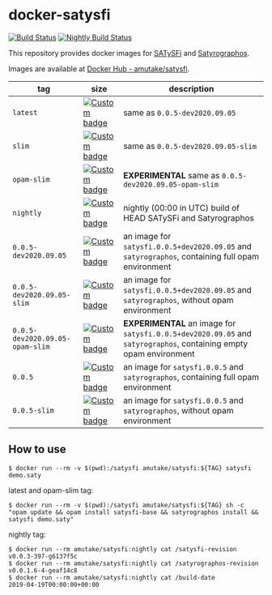 docker-satysfi
==============

[![Build Status](https://github.com/amutake/satysfi-docker/workflows/build/badge.svg)](https://github.com/amutake/satysfi-docker/actions?query=workflow%3Abuild)
[![Nightly Build Status](https://github.com/amutake/satysfi-docker/workflows/nightly/badge.svg)](https://github.com/amutake/satysfi-docker/actions?query=workflow%3Anightly)

This repository provides docker images for [SATySFi](https://github.com/gfngfn/SATySFi) and [Satyrographos](https://github.com/na4zagin3/satyrographos).

Images are available at [Docker Hub - amutake/satysfi](https://hub.docker.com/r/amutake/satysfi/).

| tag | size | description |
| --- | ---- | ----------- |
| `latest` | [![Custom badge](https://img.shields.io/endpoint?url=https%3A%2F%2Fdocker-hub-shields-io-xvyqxicwkq-uc.a.run.app%2Famutake%2Fsatysfi%2Flatest)](https://microbadger.com/images/amutake/satysfi "Get your own image badge on microbadger.com") | same as `0.0.5-dev2020.09.05` |
| `slim` | [![Custom badge](https://img.shields.io/endpoint?url=https%3A%2F%2Fdocker-hub-shields-io-xvyqxicwkq-uc.a.run.app%2Famutake%2Fsatysfi%2Fslim)](https://microbadger.com/images/amutake/satysfi:slim "Get your own image badge on microbadger.com") | same as `0.0.5-dev2020.09.05-slim` |
| `opam-slim` | [![Custom badge](https://img.shields.io/endpoint?url=https%3A%2F%2Fdocker-hub-shields-io-xvyqxicwkq-uc.a.run.app%2Famutake%2Fsatysfi%2Fopam-slim)](https://microbadger.com/images/amutake/satysfi:opam-slim "Get your own image badge on microbadger.com") | **EXPERIMENTAL** same as `0.0.5-dev2020.09.05-opam-slim` |
| `nightly` | [![Custom badge](https://img.shields.io/endpoint?url=https%3A%2F%2Fdocker-hub-shields-io-xvyqxicwkq-uc.a.run.app%2Famutake%2Fsatysfi%2Fnightly)](https://microbadger.com/images/amutake/satysfi:nightly "Get your own image badge on microbadger.com") | nightly (00:00 in UTC) build of HEAD SATySFi and Satyrographos |
| `0.0.5-dev2020.09.05` | [![Custom badge](https://img.shields.io/endpoint?url=https%3A%2F%2Fdocker-hub-shields-io-xvyqxicwkq-uc.a.run.app%2Famutake%2Fsatysfi%2F0.0.5-dev2020.09.05)](https://microbadger.com/images/amutake/satysfi:0.0.5-dev2020.09.05 "Get your own image badge on microbadger.com") | an image for `satysfi.0.0.5+dev2020.09.05` and `satyrographos`, containing full opam environment |
| `0.0.5-dev2020.09.05-slim` | [![Custom badge](https://img.shields.io/endpoint?url=https%3A%2F%2Fdocker-hub-shields-io-xvyqxicwkq-uc.a.run.app%2Famutake%2Fsatysfi%2F0.0.5-dev2020.09.05-slim)](https://microbadger.com/images/amutake/satysfi:0.0.5-dev2020.09.05-slim "Get your own image badge on microbadger.com") | an image for `satysfi.0.0.5+dev2020.09.05` and `satyrographos`, without opam environment |
| `0.0.5-dev2020.09.05-opam-slim` | [![Custom badge](https://img.shields.io/endpoint?url=https%3A%2F%2Fdocker-hub-shields-io-xvyqxicwkq-uc.a.run.app%2Famutake%2Fsatysfi%2F0.0.5-dev2020.09.05-opam-slim)](https://microbadger.com/images/amutake/satysfi:0.0.5-dev2020.09.05-opam-slim "Get your own image badge on microbadger.com") | **EXPERIMENTAL** an image for `satysfi.0.0.5+dev2020.09.05` and `satyrographos`, containing empty opam environment |
| `0.0.5` | [![Custom badge](https://img.shields.io/endpoint?url=https%3A%2F%2Fdocker-hub-shields-io-xvyqxicwkq-uc.a.run.app%2Famutake%2Fsatysfi%2F0.0.5)](https://microbadger.com/images/amutake/satysfi:0.0.5 "Get your own image badge on microbadger.com") | an image for `satysfi.0.0.5` and `satyrographos`, containing full opam environment |
| `0.0.5-slim` | [![Custom badge](https://img.shields.io/endpoint?url=https%3A%2F%2Fdocker-hub-shields-io-xvyqxicwkq-uc.a.run.app%2Famutake%2Fsatysfi%2F0.0.5-slim)](https://microbadger.com/images/amutake/satysfi:0.0.5-slim "Get your own image badge on microbadger.com") | an image for `satysfi.0.0.5` and `satyrographos`, without opam environment |


How to use
----------

```
$ docker run --rm -v $(pwd):/satysfi amutake/satysfi:${TAG} satysfi demo.saty
```

latest and opam-slim tag:

```
$ docker run --rm -v $(pwd):/satysfi amutake/satysfi:${TAG} sh -c "opam update && opam install satysfi-base && satyrographos install && satysfi demo.saty"
```

nightly tag:

```
$ docker run --rm amutake/satysfi:nightly cat /satysfi-revision
v0.0.3-397-g6137f5c
$ docker run --rm amutake/satysfi:nightly cat /satyrographos-revision
v0.0.1.6-4-geaf14c8
$ docker run --rm amutake/satysfi:nightly cat /build-date
2019-04-19T00:00:00+00:00
```
